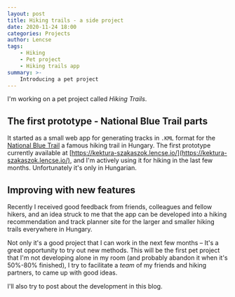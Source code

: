 ```yaml
---
layout: post
title: Hiking trails - a side project
date: 2020-11-24 18:00
categories: Projects
author: Lencse
tags:
    - Hiking
    - Pet project
    - Hiking trails app
summary: >-
    Introducing a pet project
---
```


I'm working on a pet project called *Hiking Trails*.

## The first prototype - National Blue Trail parts

It started as a small web app for generating tracks in `.KML` format for the [National Blue Trail](https://en.wikipedia.org/wiki/National_Blue_Trail) a famous hiking trail in Hungary.
The first prototype currently available at [https://kektura-szakaszok.lencse.io/](https://kektura-szakaszok.lencse.io/), and I'm actively using it for hiking in the last few months. Unfortunately it's only in Hungarian.

## Improving with new features

Recently I received good feedback from friends, colleagues and fellow hikers, and an idea struck to me that the app can be developed into a hiking recommendation and track planner site for the larger and smaller hiking trails everywhere in Hungary.

Not only it's a good project that I can work in the next few months – It's a great opportunity to try out new methods. This will be the first pet project that I'm not developing alone in my room (and probably abandon it when it's 50%-80% finished), I try to facilitate a *team* of my friends and hiking partners, to came up with good ideas.

I'll also try to post about the development in this blog.
